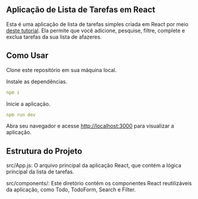 ## Aplicação de Lista de Tarefas em React
Esta é uma aplicação de lista de tarefas simples criada em React por meio [deste tutorial](https://www.youtube.com/watch?v=YVEVrigByKY&t=1218s). Ela permite que você adicione, pesquise, filtre, complete e exclua tarefas da sua lista de afazeres.

## Como Usar
Clone este repositório em sua máquina local.

Instale as dependências.
```yml
npm i
```

Inicie a aplicação.
```yml
npm run dev
```

Abra seu navegador e acesse [http://localhost:3000](http://localhost:5173/) para visualizar a aplicação.

## Estrutura do Projeto
src/App.js: O arquivo principal da aplicação React, que contém a lógica principal da lista de tarefas.

src/components/: Este diretório contém os componentes React reutilizáveis da aplicação, como Todo, TodoForm, Search e Filter.

